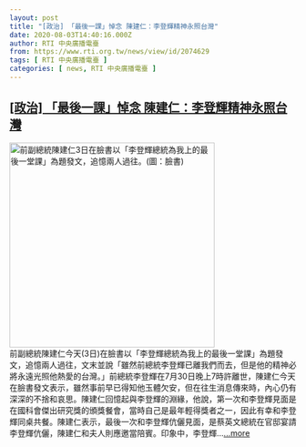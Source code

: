 ```yaml
---
layout: post
title: "[政治] 「最後一課」悼念 陳建仁：李登輝精神永照台灣"
date: 2020-08-03T14:40:16.000Z
author: RTI 中央廣播電臺
from: https://www.rti.org.tw/news/view/id/2074629
tags: [ RTI 中央廣播電臺 ]
categories: [ news, RTI 中央廣播電臺 ]
---
```

<!--1596465616000-->
[[政治] 「最後一課」悼念 陳建仁：李登輝精神永照台灣](https://www.rti.org.tw/news/view/id/2074629)
------

<div>
<img src="https://static.rti.org.tw/assets/thumbnails/2020/08/03/af933c016ef89242eb0e749557509368.jpg" width="360" alt="前副總統陳建仁3日在臉書以「李登輝總統為我上的最後一堂課」為題發文，追憶兩人過往。(圖：臉書)" title="前副總統陳建仁3日在臉書以「李登輝總統為我上的最後一堂課」為題發文，追憶兩人過往。(圖：臉書)"><br>前副總統陳建仁今天(3日)在臉書以「李登輝總統為我上的最後一堂課」為題發文，追憶兩人過往，文末並說「雖然前總統李登輝已離我們而去，但是他的精神必將永遠光照他熱愛的台灣。」前總統李登輝在7月30日晚上7時許離世，陳建仁今天在臉書發文表示，雖然事前早已得知他玉體欠安，但在往生消息傳來時，內心仍有深深的不捨和哀思。陳建仁回憶起與李登輝的淵緣，他說，第一次和李登輝見面是在國科會傑出研究獎的頒獎餐會，當時自己是最年輕得獎者之一，因此有幸和李登輝同桌共餐。陳建仁表示，最後一次和李登輝伉儷見面，是蔡英文總統在官邸宴請李登輝伉儷，陳建仁和夫人則應邀當陪賓。印象中，李登輝...<a target="_blank" href="https://www.rti.org.tw/news/view/id/2074629">...more</a>
</div>

